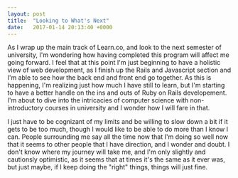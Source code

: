 ```yaml
---
layout: post
title:  "Looking to What's Next"
date:   2017-01-14 20:13:40 +0000
---
```



As I wrap up the main track of Learn.co, and look to the next semester of university, I'm wondering how having completed this program will affect me going forward. I feel that at this point I'm just beginning to have a holistic view of web development, as I finish up the Rails and Javascript section and I'm able to see how the back end and front end go together. As this is happening, I'm realizing just how much I have still to learn, but I'm starting to have a better handle on the ins and outs of Ruby on Rails developement. I'm about to dive into the intricacies of computer science with non-introductory courses in university and I wonder how I will fare in that. 

I just have to be cognizant of my limits and be willing to slow down a bit if it gets to be too much, though I would like to be able to do more than I know I can. People surrounding me say all the time now that I'm doing so well now that it seems to other people that I have direction, and I wonder and doubt. I don't know where my journey will take me, and I'm only slightly and cautionsly optimistic, as it seems that at times it's the same as it ever was, but just maybe, if I keep doing the "right" things, things will just fine.
